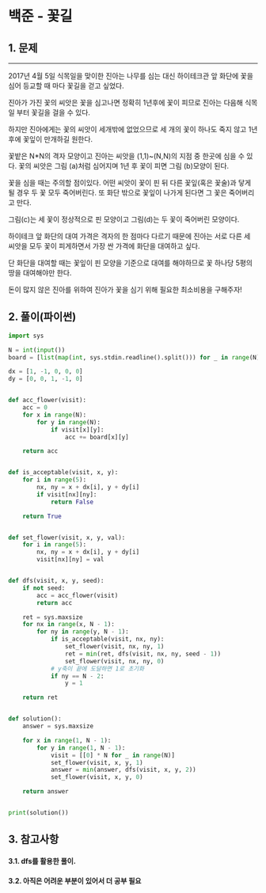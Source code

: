 # 백준 - 꽃길

## 1. 문제
***
2017년 4월 5일 식목일을 맞이한 진아는 나무를 심는 대신 하이테크관 앞 화단에 꽃을 심어 등교할 때 마다 꽃길을 걷고 싶었다.

진아가 가진 꽃의 씨앗은 꽃을 심고나면 정확히 1년후에 꽃이 피므로 진아는 다음해 식목일 부터 꽃길을 걸을 수 있다.

하지만 진아에게는 꽃의 씨앗이 세개밖에 없었으므로 세 개의 꽃이 하나도 죽지 않고 1년후에 꽃잎이 만개하길 원한다.

꽃밭은 N*N의 격자 모양이고 진아는 씨앗을 (1,1)~(N,N)의 지점 중 한곳에 심을 수 있다. 꽃의 씨앗은 그림 (a)처럼 심어지며 1년 후 꽃이 피면 그림 (b)모양이 된다.



꽃을 심을 때는 주의할 점이있다. 어떤 씨앗이 꽃이 핀 뒤 다른 꽃잎(혹은 꽃술)과 닿게 될 경우 두 꽃 모두 죽어버린다. 또 화단 밖으로 꽃잎이 나가게 된다면 그 꽃은 죽어버리고 만다.



그림(c)는 세 꽃이 정상적으로 핀 모양이고 그림(d)는 두 꽃이 죽어버린 모양이다.

하이테크 앞 화단의 대여 가격은 격자의 한 점마다 다르기 때문에 진아는 서로 다른 세 씨앗을 모두 꽃이 피게하면서 가장 싼 가격에 화단을 대여하고 싶다.

단 화단을 대여할 때는 꽃잎이 핀 모양을 기준으로 대여를 해야하므로 꽃 하나당 5평의 땅을 대여해야만 한다.

돈이 많지 않은 진아를 위하여 진아가 꽃을 심기 위해 필요한 최소비용을 구해주자!

## 2. 풀이(파이썬)
```py
import sys

N = int(input())
board = [list(map(int, sys.stdin.readline().split())) for _ in range(N)]

dx = [1, -1, 0, 0, 0]
dy = [0, 0, 1, -1, 0]


def acc_flower(visit):
    acc = 0
    for x in range(N):
        for y in range(N):
            if visit[x][y]:
                acc += board[x][y]

    return acc


def is_acceptable(visit, x, y):
    for i in range(5):
        nx, ny = x + dx[i], y + dy[i]
        if visit[nx][ny]:
            return False

    return True


def set_flower(visit, x, y, val):
    for i in range(5):
        nx, ny = x + dx[i], y + dy[i]
        visit[nx][ny] = val


def dfs(visit, x, y, seed):
    if not seed:
        acc = acc_flower(visit)
        return acc

    ret = sys.maxsize
    for nx in range(x, N - 1):
        for ny in range(y, N - 1):
            if is_acceptable(visit, nx, ny):
                set_flower(visit, nx, ny, 1)
                ret = min(ret, dfs(visit, nx, ny, seed - 1))
                set_flower(visit, nx, ny, 0)
            # y축이 끝에 도달하면 1로 초기화
            if ny == N - 2:
                y = 1

    return ret


def solution():
    answer = sys.maxsize

    for x in range(1, N - 1):
        for y in range(1, N - 1):
            visit = [[0] * N for _ in range(N)]
            set_flower(visit, x, y, 1)
            answer = min(answer, dfs(visit, x, y, 2))
            set_flower(visit, x, y, 0)

    return answer


print(solution())
```

## 3. 참고사항
#### 3.1. dfs를 활용한 풀이.
#### 3.2. 아직은 어려운 부분이 있어서 더 공부 필요